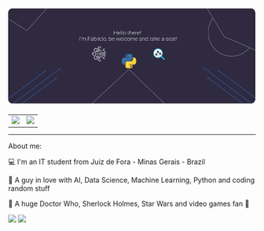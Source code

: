 ![profile](https://github.com/Fabriciooml/Fabriciooml/blob/main/github-profile.png) 
--- 
<center>
  <table>
    <tr>
      <td><img width="400px" src="https://github-readme-stats.vercel.app/api?username=Fabriciooml&theme=material-palenight"/></td>
      <td><img width="400px" src="https://github-readme-stats.vercel.app/api/top-langs/?username=Fabriciooml&hide=javascript,html,css&layout=compact&theme=material-palenight"/></td>
    </tr>
  </table>
</center>

----

About me:

:computer: I'm an IT student from Juiz de Fora - Minas Gerais - Brazil

:purple_heart: A guy in love with AI, Data Science, Machine Learning, Python and coding random stuff

:blue_heart: A huge Doctor Who, Sherlock Holmes, Star Wars and video games fan :space_invader:

[![](https://img.shields.io/badge/linkedin-blue)](https://www.linkedin.com/in/fabriciooml)
![](https://img.shields.io/github/followers/Fabriciooml?style=social)
